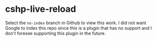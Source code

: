 # cshp-live-reload
Select the `no-index` branch in Github to view this work. I did not want Google to index this repo since this is a plugin that has no support and I don't foresee supporting this plugin in the future. 
